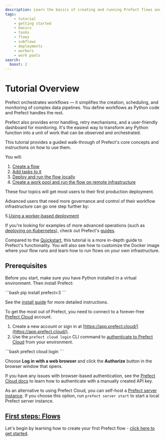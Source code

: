 ```yaml
---
description: Learn the basics of creating and running Prefect flows and tasks.
tags:
    - tutorial
    - getting started
    - basics
    - tasks
    - flows
    - subflows
    - deployments
    - workers
    - work pools
search:
  boost: 2
---
```

# Tutorial Overview

Prefect orchestrates workflows — it simplifies the creation, scheduling, and monitoring of complex data pipelines.
You define workflows as Python code and Prefect handles the rest.

Prefect also provides error handling, retry mechanisms, and a user-friendly dashboard for monitoring.
It's the easiest way to transform any Python function into a unit of work that can be observed and orchestrated.

This tutorial provides a guided walk-through of Prefect's core concepts and instructions on how to use them.

You will:

1. [Create a flow](/tutorial/flows/)
2. [Add tasks to it](/tutorial/tasks/)
3. [Deploy and run the flow locally](/tutorial/deployments/)
4. [Create a work pool and run the flow on remote infrastructure](/tutorial/work-pools/)

These four topics will get most users to their first production deployment.

Advanced users that need more governance and control of their workflow infrastructure can go one step further by:

5.[Using a worker-based deployment](/tutorial/workers/)

If you're looking for examples of more advanced operations (such as [deploying on Kubernetes](/guides/deployment/kubernetes/)), check out Prefect's [guides](/guides/).

Compared to the [Quickstart](/getting-started/quickstart/), this tutorial is a more in-depth guide to Prefect's functionality.
You will also see how to customize the Docker image where your flow runs and learn how to run flows on your own infrastructure.

## Prerequisites

Before you start, make sure you have Python installed in a virtual environment.
Then install Prefect:

<div class="terminal">
```bash
pip install prefect<3
```
</div>

See the [install guide](/getting-started/installation/) for more detailed instructions.

To get the most out of Prefect, you need to connect to a forever-free [Prefect Cloud](https://app.prefect.cloud) account.

1. Create a new account or sign in at [https://app.prefect.cloud/](https://app.prefect.cloud/).
1. Use the `prefect cloud login` CLI command to [authenticate to Prefect Cloud](/cloud/users/api-keys/) from your environment.

<div class="terminal">
```bash
prefect cloud login
```
</div>

Choose **Log in with a web browser** and click the **Authorize** button in the browser window that opens.

If you have any issues with browser-based authentication, see the [Prefect Cloud docs](/cloud/users/api-keys/) to learn how to authenticate with a manually created API key.

As an alternative to using Prefect Cloud, you can self-host a [Prefect server instance](/host/).
If you choose this option, run `prefect server start` to start a local Prefect server instance.

## [First steps: Flows](/tutorial/flows/)

Let's begin by learning how to create your first Prefect flow - [click here to get started](/tutorial/flows/).
